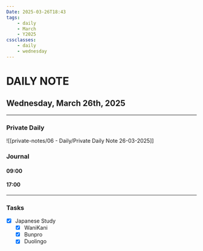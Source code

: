 ```yaml
---
Date: 2025-03-26T18:43
tags:
    - daily
    - March
    - Y2025
cssclasses:
    - daily
    - wednesday
---
```

# DAILY NOTE
## Wednesday, March 26th, 2025
***
### Private Daily

![[private-notes/06 - Daily/Private Daily Note 26-03-2025]]

### Journal

#### 09:00

#### 17:00

***
### Tasks
- [x] Japanese Study
    - [x] WaniKani
    - [x] Bunpro
    - [x] Duolingo